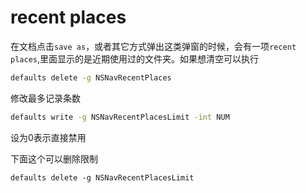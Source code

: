 # recent places

在文档点击`save as`，或者其它方式弹出这类弹窗的时候，会有一项`recent places`,里面显示的是近期使用过的文件夹。如果想清空可以执行
```bash
defaults delete -g NSNavRecentPlaces
```

修改最多记录条数
```bash
defaults write -g NSNavRecentPlacesLimit -int NUM
```
设为0表示直接禁用


下面这个可以删除限制
```
defaults delete -g NSNavRecentPlacesLimit
```

